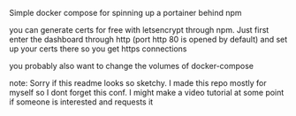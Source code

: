 
Simple docker compose for spinning up a portainer behind npm 

you can generate certs for free with letsencrypt through npm. Just first enter the dashboard through http (port http 80 is opened by default) and set up your certs there so you get https connections


you probably also want to change the volumes of docker-compose

note: Sorry if this readme looks so sketchy. I made this repo mostly for myself so I dont forget this conf. I might make a video tutorial at some point if someone is interested and requests it
